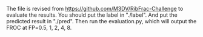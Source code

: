 The file is revised from https://github.com/M3DV/RibFrac-Challenge to evaluate the results.
You should put the label in "./label". And put the predicted result in "./pred".
Then run the evaluation.py, which will output the FROC at FP=0.5, 1, 2, 4, 8. 
